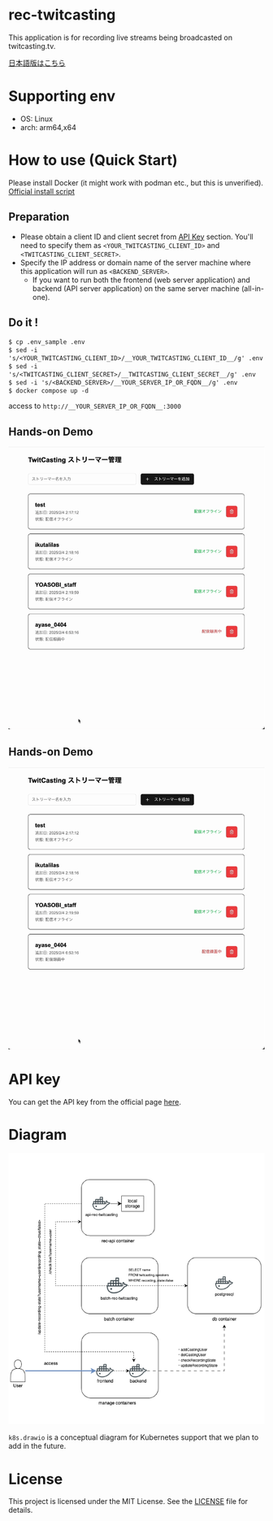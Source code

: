 # rec-twitcasting

This application is for recording live streams being broadcasted on twitcasting.tv.

[日本語版はこちら](README_ja.md)

# Supporting env

- OS: Linux
- arch: arm64,x64

# How to use (Quick Start)

Please install Docker (it might work with podman etc., but this is unverified).
[Official install script](https://github.com/docker/docker-install)

## Preparation

- Please obtain a client ID and client secret from [API Key](#api-key) section. You'll need to specify them as `<YOUR_TWITCASTING_CLIENT_ID>` and `<TWITCASTING_CLIENT_SECRET>`.
- Specify the IP address or domain name of the server machine where this application will run as `<BACKEND_SERVER>`.
  - If you want to run both the frontend (web server application) and backend (API server application) on the same server machine (all-in-one).

## Do it !

```shell
$ cp .env_sample .env
$ sed -i 's/<YOUR_TWITCASTING_CLIENT_ID>/__YOUR_TWITCASTING_CLIENT_ID__/g' .env
$ sed -i 's/<TWITCASTING_CLIENT_SECRET>/__TWITCASTING_CLIENT_SECRET__/g' .env
$ sed -i 's/<BACKEND_SERVER>/__YOUR_SERVER_IP_OR_FQDN__/g' .env
$ docker compose up -d
```

access to `http://__YOUR_SERVER_IP_OR_FQDN__:3000`

## Hands-on Demo

![Hands-on Demo](hands_on.gif)

## Hands-on Demo

![Hands-on Demo](hands_on.gif)

# API key

You can get the API key from the official page [here](https://twitcasting.tv/developerapp.php).

# Diagram

![Docker Compose Diagram](docker-compose.drawio.png)

`k8s.drawio` is a conceptual diagram for Kubernetes support that we plan to add in the future.

# License

This project is licensed under the MIT License. See the [LICENSE](LICENSE) file for details.